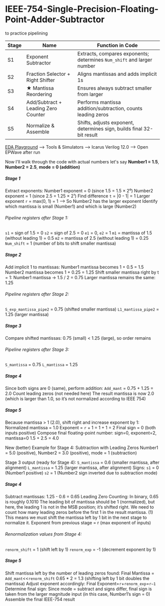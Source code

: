 # IEEE-754-Single-Precision-Floating-Point-Adder-Subtractor
to practice pipelining

| Stage | Name                                | Function in Code                                                       |
| ----- | ----------------------------------- | ---------------------------------------------------------------------- |
| S1    | Exponent Subtractor                 | Extracts, compares exponents; determines `Num_shift` and larger number |
| S2    | Fraction Selector + Right Shifter   | Aligns mantissas and adds implicit 1s                                  |
| S3    | ★ Mantissa Reordering               | Ensures always subtract smaller from larger                            |
| S4    | Add/Subtract + Leading Zero Counter | Performs mantissa addition/subtraction, counts leading zeros           |
| S5    | Normalize & Assemble                | Shifts, adjusts exponent, determines sign, builds final 32-bit result  |

[EDA Playground](https://www.edaplayground.com) --> Tools & Simulators --> Icarus Verilog 12.0 --> Open EPWave after run


Now I'll walk through the code with actual numbers
let's say **Number1 = 1.5**, **Number2 = 2.5**, **mode = 0 (addition)**

##### Stage 1
Extract exponents:
Number1 exponent = 0 (since 1.5 = 1.5 × 2⁰)
Number2 exponent = 1 (since 2.5 = 1.25 × 2¹)
Find difference `t` = |0 - 1| = 1
Larger exponent `r` = max(0, 1) = 1 --> So Number2 has the larger exponent
Identify which mantissa is small (Number1) and which is large (Number2)
###### Pipeline registers after Stage 1:
`s1` = sign of 1.5 = 0
`s2` = sign of 2.5 = 0
`e1` = 0, `e2` = 1
`m1` = mantissa of 1.5 (without leading 1) = 0.5
`m2` = mantissa of 2.5 (without leading 1) = 0.25
`Num_shift` = 1 (number of bits to shift smaller mantissa)

##### Stage 2
Add implicit 1 to mantissas:
Number1 mantissa becomes 1 + 0.5 = 1.5
Number2 mantissa becomes 1 + 0.25 = 1.25
Shift smaller mantissa right by t = 1:
Number1 mantissa → 1.5 / 2 = 0.75
Larger mantissa remains the same: 1.25
###### Pipeline registers after Stage 2:
`S_exp_mantissa_pipe2` = 0.75 (shifted smaller mantissa)
`L1_mantissa_pipe2` = 1.25 (larger mantissa)

##### Stage 3
Compare shifted mantissas: 0.75 (small) < 1.25 (large), so order remains
###### Pipeline registers after Stage 3:
`S_mantissa` = 0.75
`L_mantissa` = 1.25

##### Stage 4
Since both signs are 0 (same), perform addition:
`Add_mant` = 0.75 + 1.25 = 2.0
Count leading zeros (not needed here)
The result mantissa is now 2.0 (which is larger than 1.0, so it’s not normalized according to IEEE 754)

##### Stage 5
Because mantissa > 1 (2.0), shift right and increase exponent by 1:
Normalized mantissa = 1.0
Exponent = `r` + 1 = 1 + 1 = 2
Final sign = 0 (both inputs positive)
Compose final floating-point number: sign=0, exponent=2, mantissa=0 
1.5 + 2.5 = 4.0


New (better) Example for Stage 4: Subtraction with Leading Zeros
Number1 = 5.0 (positive), Number2 = 3.0 (positive), mode = 1 (subtraction) 

Stage 3 output (ready for Stage 4):
`S_mantissa` = 0.6 (smaller mantissa, after alignment)
`L_mantissa` = 1.25 (larger mantissa, after alignment)
Signs:
`s1` = 0 (Number1 positive)
`s2` = 1 (Number2 sign inverted due to subtraction mode)

##### Stage 4
Subtract mantissas: 1.25 - 0.6 = 0.65
Leading Zero Counting:
In binary, 0.65 is roughly 0.1010 
The leading bit of mantissa should be 1 (normalized), but here, the leading 1 is not in the MSB position; it’s shifted right.
We need to count how many leading zeros before the first 1 in the result mantissa. (1)
This means we must shift the mantissa left by 1 bit in the next stage to normalize it.
Exponent from previous stage = r (max exponent of inputs)

###### Renormalization values from Stage 4:
`renorm_shift` = 1 (shift left by 1)
`renorm_exp` = -1 (decrement exponent by 1)

##### Stage 5
Shift mantissa left by the number of leading zeros found: Final Mantissa = `Add_mant`<<`renorm_shift` 
0.65 * 2 = 1.3 (shifting left by 1 bit doubles the mantissa)
Adjust exponent accordingly: Final Exponent=`r`+`renorm_exp`=`r−1`
Determine final sign:
Since mode = subtract and signs differ, final sign is taken from the larger magnitude input (in this case, Number1’s sign = 0)
Assemble the final IEEE-754 result
